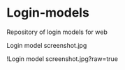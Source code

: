 # Login-models
Repository of login models for web

Login model screenshot.jpg

!Login model screenshot.jpg?raw=true
